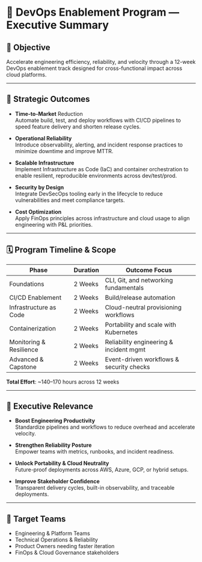 # 🧭 DevOps Enablement Program — Executive Summary

## 📌 Objective
Accelerate engineering efficiency, reliability, and velocity through a 12-week DevOps enablement track designed for cross-functional impact across cloud platforms.

---

## 🎯 Strategic Outcomes

- **Time-to-Market** Reduction  
  Automate build, test, and deploy workflows with CI/CD pipelines to speed feature delivery and shorten release cycles.

- **Operational Reliability**  
  Introduce observability, alerting, and incident response practices to minimize downtime and improve MTTR.

- **Scalable Infrastructure**  
  Implement Infrastructure as Code (IaC) and container orchestration to enable resilient, reproducible environments across dev/test/prod.

- **Security by Design**  
  Integrate DevSecOps tooling early in the lifecycle to reduce vulnerabilities and meet compliance targets.

- **Cost Optimization**  
  Apply FinOps principles across infrastructure and cloud usage to align engineering with P&L priorities.

---

## 🗓️ Program Timeline & Scope

| Phase                     | Duration | Outcome Focus                           |
|--------------------------|----------|------------------------------------------|
| Foundations              | 2 Weeks  | CLI, Git, and networking fundamentals    |
| CI/CD Enablement         | 2 Weeks  | Build/release automation                 |
| Infrastructure as Code   | 2 Weeks  | Cloud-neutral provisioning workflows     |
| Containerization         | 2 Weeks  | Portability and scale with Kubernetes    |
| Monitoring & Resilience  | 2 Weeks  | Reliability engineering & incident mgmt  |
| Advanced & Capstone      | 2 Weeks  | Event-driven workflows & security checks |

**Total Effort**: ~140–170 hours across 12 weeks

---

## 💼 Executive Relevance

- **Boost Engineering Productivity**  
  Standardize pipelines and workflows to reduce overhead and accelerate velocity.

- **Strengthen Reliability Posture**  
  Empower teams with metrics, runbooks, and incident readiness.

- **Unlock Portability & Cloud Neutrality**  
  Future-proof deployments across AWS, Azure, GCP, or hybrid setups.

- **Improve Stakeholder Confidence**  
  Transparent delivery cycles, built-in observability, and traceable deployments.

---

## 📣 Target Teams
- Engineering & Platform Teams  
- Technical Operations & Reliability  
- Product Owners needing faster iteration  
- FinOps & Cloud Governance stakeholders

